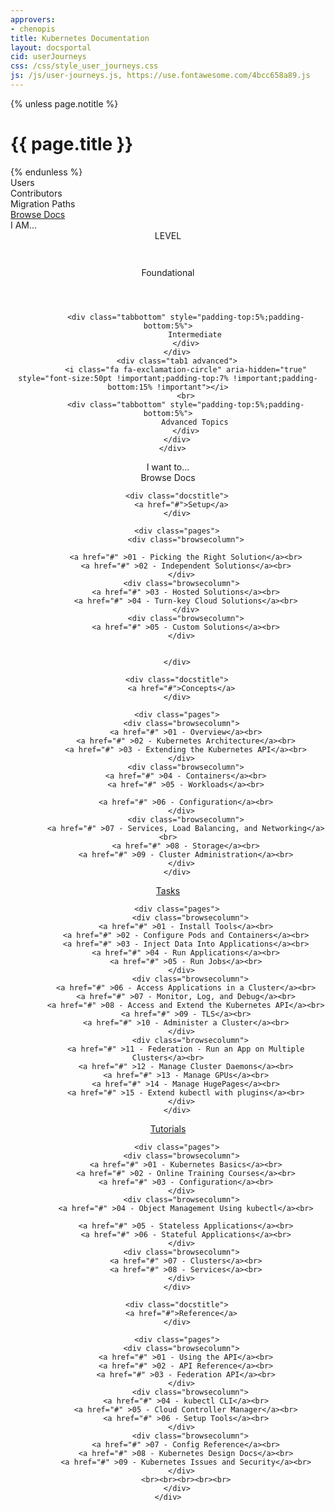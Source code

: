 ```yaml
---
approvers:
- chenopis
title: Kubernetes Documentation
layout: docsportal
cid: userJourneys
css: /css/style_user_journeys.css
js: /js/user-journeys.js, https://use.fontawesome.com/4bcc658a89.js
---
```


{% unless page.notitle %}
<h1>{{ page.title }}</h1>
{% endunless %}

<div class="bar1">
    <div class="navButton users" onClick="showOnlyDocs(false)">Users</div>
    <div class="navButton contributors" onClick="showOnlyDocs(false)">Contributors</div>
    <div class="navButton migrators" onClick="showOnlyDocs(false)">Migration&nbsp;Paths</div>
    <a href="#browsedocs" onClick="showOnlyDocs(true)"> <div class="navButton">Browse Docs</div></a>
</div>

<div id="cardWrapper">
  <div class="bar2">I AM...</div>
  <div class='cards'></div>
</div>

<div style='text-align: center;' class="applicationDeveloperContainer">
    <div class="bar2" id="subTitle">LEVEL</div>
    <div class="bar3">
        <div class="tab1 foundational" id="beginner">
            <i class="fa fa-cloud-download" aria-hidden="true" style="font-size:50pt !important;padding-top:7% !important;padding-bottom:15% !important"></i>
            <br>
            <div class="tabbottom" style="padding-top:5%;padding-bottom:5%">
                Foundational
            </div>
            </div>
        <div class="tab1 intermediate">
            <i class="fa fa-check-square" aria-hidden="true" style="font-size:50pt !important;padding-top:7% !important;padding-bottom:15% !important"></i>
            <br>

            <div class="tabbottom" style="padding-top:5%;padding-bottom:5%">
                Intermediate
            </div>
        </div>
        <div class="tab1 advanced">
            <i class="fa fa-exclamation-circle" aria-hidden="true" style="font-size:50pt !important;padding-top:7% !important;padding-bottom:15% !important"></i>
            <br>
            <div class="tabbottom" style="padding-top:5%;padding-bottom:5%">
                Advanced Topics
            </div>
        </div>
      </div>
</div>

<div class='infobarWrapper'>
    <div class="infobar">
        <span style="padding-bottom: 3% ">I want to...</span>
        <a id="infolink1" href="docs.html"><div class="whitebar" >
            <div class="infoicon">
                <i class="fa fa-folder-open-o" aria-hidden="true" style="padding:%;float:left;color:#3399ff"></i>
            </div>
            <div id="info1" class='data'></div>
        </div></a>
        <a id="infolink2" href="docs.html"><div class="whitebar">
            <div class="infoicon">
                <i class="fa fa-retweet" aria-hidden="true" style="padding-bottom:%;float:left;color:#3399ff"></i>
            </div>
            <div id="info2" class='data'></div>
        </div></a>
        <a id="infolink3" href="docs.html"> <div class="whitebar">
            <div class="infoicon">
                <i class="fa fa-hdd-o" aria-hidden="true" style="padding:%;float:left;color:#3399ff;margin-right:9px"></i>
            </div>
            <div id="info3" class='data'></div>
        </div></a>
    </div>
</div>


  <div class="browseheader" id="browsedocs">
      <a name="browsedocs">  Browse Docs</a>
      </div>
    
<div class="browsedocs">

<div class="browsesection">

        <div class="docstitle">
          <a href="#">Setup</a>
        </div>

        <div class="pages">
            <div class="browsecolumn">

            <a href="#" >01 - Picking the Right Solution</a><br>
            <a href="#" >02 - Independent Solutions</a><br>
          </div>
          <div class="browsecolumn">
            <a href="#" >03 - Hosted Solutions</a><br>
            <a href="#" >04 - Turn-key Cloud Solutions</a><br>
            </div>
            <div class="browsecolumn">
            <a href="#" >05 - Custom Solutions</a><br>
          </div>


        </div>

  </div>

  <div class="browsesection">

        <div class="docstitle">
          <a href="#">Concepts</a>
        </div>

        <div class="pages">
          <div class="browsecolumn">
            <a href="#" >01 - Overview</a><br>
            <a href="#" >02 - Kubernetes Architecture</a><br>
            <a href="#" >03 - Extending the Kubernetes API</a><br>
          </div>
            <div class="browsecolumn">
            <a href="#" >04 - Containers</a><br>
            <a href="#" >05 - Workloads</a><br>

            <a href="#" >06 - Configuration</a><br>
          </div>
            <div class="browsecolumn">
            <a href="#" >07 - Services, Load Balancing, and Networking</a><br>
            <a href="#" >08 - Storage</a><br>
            <a href="#" >09 - Cluster Administration</a><br>
          </div>
        </div>
</div>

<div class="browsesection">
        <div class="docstitle">
          <a href="#">Tasks</a>
        </div>

        <div class="pages">
              <div class="browsecolumn">
            <a href="#" >01 - Install Tools</a><br>
            <a href="#" >02 - Configure Pods and Containers</a><br>
            <a href="#" >03 - Inject Data Into Applications</a><br>
            <a href="#" >04 - Run Applications</a><br>
            <a href="#" >05 - Run Jobs</a><br>
          </div>
              <div class="browsecolumn">
            <a href="#" >06 - Access Applications in a Cluster</a><br>
            <a href="#" >07 - Monitor, Log, and Debug</a><br>
            <a href="#" >08 - Access and Extend the Kubernetes API</a><br>
            <a href="#" >09 - TLS</a><br>
            <a href="#" >10 - Administer a Cluster</a><br>
          </div>
              <div class="browsecolumn">
            <a href="#" >11 - Federation - Run an App on Multiple Clusters</a><br>
            <a href="#" >12 - Manage Cluster Daemons</a><br>
            <a href="#" >13 - Manage GPUs</a><br>
            <a href="#" >14 - Manage HugePages</a><br>
            <a href="#" >15 - Extend kubectl with plugins</a><br>
          </div>
        </div>

</div>
<div class="browsesection">
        <div class="docstitle">
          <a href="#">Tutorials</a>
        </div>

        <div class="pages">
          <div class="browsecolumn">
            <a href="#" >01 - Kubernetes Basics</a><br>
            <a href="#" >02 - Online Training Courses</a><br>
            <a href="#" >03 - Configuration</a><br>
          </div>
          <div class="browsecolumn">
            <a href="#" >04 - Object Management Using kubectl</a><br>

            <a href="#" >05 - Stateless Applications</a><br>
            <a href="#" >06 - Stateful Applications</a><br>
          </div>
          <div class="browsecolumn">
            <a href="#" >07 - Clusters</a><br>
            <a href="#" >08 - Services</a><br>
          </div>
        </div>
</div>

<div class="browsesection">

        <div class="docstitle">
          <a href="#">Reference</a>
        </div>

        <div class="pages">
          <div class="browsecolumn">
            <a href="#" >01 - Using the API</a><br>
            <a href="#" >02 - API Reference</a><br>
            <a href="#" >03 - Federation API</a><br>
          </div>
              <div class="browsecolumn">
            <a href="#" >04 - kubectl CLI</a><br>
            <a href="#" >05 - Cloud Controller Manager</a><br>
            <a href="#" >06 - Setup Tools</a><br>
          </div>
              <div class="browsecolumn">
            <a href="#" >07 - Config Reference</a><br>
            <a href="#" >08 - Kubernetes Design Docs</a><br>
            <a href="#" >09 - Kubernetes Issues and Security</a><br>
          </div>
            <br><br><br><br><br>
        </div>
    </div>
</div>
